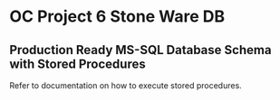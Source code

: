 # OC Project 6 Stone Ware DB
## Production Ready MS-SQL Database Schema with Stored Procedures

Refer to documentation on how to execute stored procedures.
